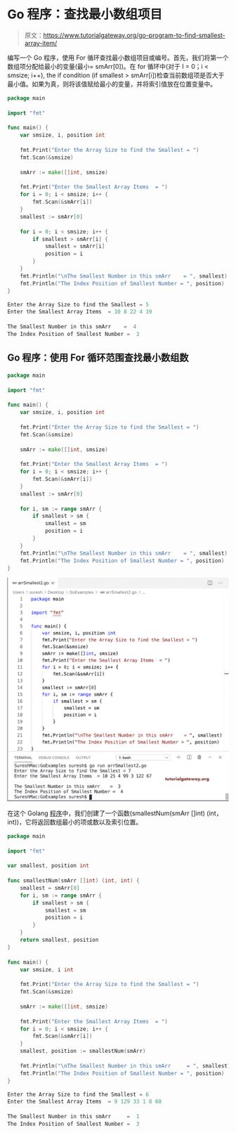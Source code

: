 # Go 程序：查找最小数组项目

> 原文：<https://www.tutorialgateway.org/go-program-to-find-smallest-array-item/>

编写一个 Go 程序，使用 For 循环查找最小数组项目或编号。首先，我们将第一个数组项分配给最小的变量(最小= smArr[0])。在 for 循环中(对于 I = 0；i < smsize; i++), the if condition (if smallest > smArr[i])检查当前数组项是否大于最小值。如果为真，则将该值赋给最小的变量，并将索引值放在位置变量中。

```go
package main

import "fmt"

func main() {
    var smsize, i, position int

    fmt.Print("Enter the Array Size to find the Smallest = ")
    fmt.Scan(&smsize)

    smArr := make([]int, smsize)

    fmt.Print("Enter the Smallest Array Items  = ")
    for i = 0; i < smsize; i++ {
        fmt.Scan(&smArr[i])
    }
    smallest := smArr[0]

    for i = 0; i < smsize; i++ {
        if smallest > smArr[i] {
            smallest = smArr[i]
            position = i
        }
    }
    fmt.Println("\nThe Smallest Number in this smArr    = ", smallest)
    fmt.Println("The Index Position of Smallest Number = ", position)
}
```

```go
Enter the Array Size to find the Smallest = 5
Enter the Smallest Array Items  = 10 8 22 4 19

The Smallest Number in this smArr    =  4
The Index Position of Smallest Number =  3
```

## Go 程序：使用 For 循环范围查找最小数组数

```go
package main

import "fmt"

func main() {
    var smsize, i, position int

    fmt.Print("Enter the Array Size to find the Smallest = ")
    fmt.Scan(&smsize)

    smArr := make([]int, smsize)

    fmt.Print("Enter the Smallest Array Items  = ")
    for i = 0; i < smsize; i++ {
        fmt.Scan(&smArr[i])
    }
    smallest := smArr[0]

    for i, sm := range smArr {
        if smallest > sm {
            smallest = sm
            position = i
        }
    }
    fmt.Println("\nThe Smallest Number in this smArr    = ", smallest)
    fmt.Println("The Index Position of Smallest Number = ", position)
}
```

![Go Program to Find Smallest Array Item 2](img/734b49087dd7982bee8e9aad78a73bad.png)

在这个 Golang [程序](https://www.tutorialgateway.org/go-programs/)中，我们创建了一个函数(smallestNum(smArr []int) (int，int))，它将返回数组最小的项或数以及索引位置。

```go
package main

import "fmt"

var smallest, position int

func smallestNum(smArr []int) (int, int) {
    smallest = smArr[0]
    for i, sm := range smArr {
        if smallest > sm {
            smallest = sm
            position = i
        }
    }
    return smallest, position
}

func main() {
    var smsize, i int

    fmt.Print("Enter the Array Size to find the Smallest = ")
    fmt.Scan(&smsize)

    smArr := make([]int, smsize)

    fmt.Print("Enter the Smallest Array Items  = ")
    for i = 0; i < smsize; i++ {
        fmt.Scan(&smArr[i])
    }
    smallest, position := smallestNum(smArr)

    fmt.Println("\nThe Smallest Number in this smArr     = ", smallest)
    fmt.Println("The Index Position of Smallest Number = ", position)
}
```

```go
Enter the Array Size to find the Smallest = 6
Enter the Smallest Array Items  = 9 129 33 1 8 60

The Smallest Number in this smArr     =  1
The Index Position of Smallest Number =  3
```